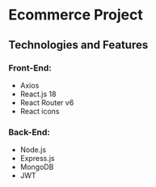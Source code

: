 # Ecommerce Project

## Technologies and Features

### Front-End:
* Axios
* React.js 18
* React Router v6
* React icons

### Back-End:
* Node.js
* Express.js
* MongoDB
* JWT

